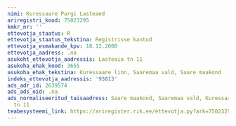 ```yaml
---
nimi: Kuressaare Pargi Lasteaed
ariregistri_kood: 75023295
kmkr_nr: ''
ettevotja_staatus: R
ettevotja_staatus_tekstina: Registrisse kantud
ettevotja_esmakande_kpv: 18.12.2000
ettevotja_aadress: .na
asukoht_ettevotja_aadressis: Lasteaia tn 11
asukoha_ehak_kood: 3655
asukoha_ehak_tekstina: Kuressaare linn, Saaremaa vald, Saare maakond
indeks_ettevotja_aadressis: '93813'
ads_adr_id: 2639574
ads_ads_oid: .na
ads_normaliseeritud_taisaadress: Saare maakond, Saaremaa vald, Kuressaare linn, Lasteaia
  tn 11
teabesysteemi_link: https://ariregister.rik.ee/ettevotja.py?ark=75023295&ref=rekvisiidid
---
```

